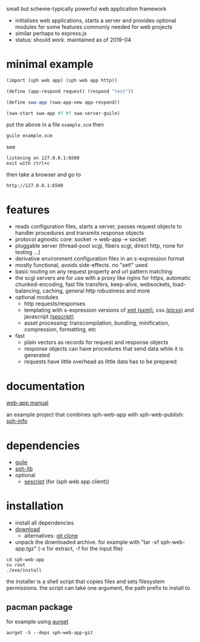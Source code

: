 small but scheme-typically powerful web application framework

* initialises web applications, starts a server and provides optional modules for some features commonly needed for web projects
* similar perhaps to express.js
* status: should work. maintained as of 2019-04

# minimal example
```scheme
(import (sph web app) (sph web app http))

(define (app-respond request) (respond "test"))

(define swa-app (swa-app-new app-respond))

(swa-start swa-app #f #f swa-server-guile)
```

put the above in a file ``example.scm`` then

```shell
guile example.scm
```

see

```
listening on 127.0.0.1:6500
exit with ctrl+c
```

then take a browser and go to

```
http://127.0.0.1:6500
```

# features
* reads configuration files, starts a server, passes request objects to handler procedures and transmits response objects
* protocol agnostic core: socket -> web-app -> socket
* pluggable server (thread-pool scgi, fibers scgi, direct http, none for testing ...)
* derivative environment configuration files in an s-expression format
* mostly functional, avoids side-effects. no "set!" used
* basic routing on any request property and url pattern matching
* the scgi servers are for use with a proxy like nginx for https, automatic chunked-encoding, fast file transfers, keep-alive, websockets, load-balancing, caching, general http robustness and more
* optional modules
  * http requests/responses
  * templating with s-expression versions of [xml (sxml)]("https://en.wikipedia.org/wiki/SXML"), css [(plcss)](http://sph.mn/computer/software/sph-lib/plcss.html) and javascript [(sescript)](https://github.com/sph-mn/sescript)
  * asset processing: transcompilation, bundling, minification, compression, formatting, etc
* fast
  * plain vectors as records for request and response objects
  * response objects can have procedures that send data while it is generated
  * requests have little overhead as little data has to be prepared

# documentation
[web-app manual](other/documentation/manual.md)

an example project that combines sph-web-app with sph-web-publish: [sph-info](https://github.com/sph-mn/sph-info)

# dependencies
* [guile](https://www.gnu.org/software/guile/guile.html)
* [sph-lib](https://github.com/sph-mn/sph-lib)
* optional
  * [sescript](https://github.com/sph-mn/sescript) (for (sph web app client))

# installation
* install all dependencies
* [download](http://sph.mn/files/u/software/releases)
  * alternatives: [git clone](https://github.com/sph-mn/sph-web-app)
* unpack the downloaded archive. for example with "tar -xf sph-web-app.tgz" (-x for extract, -f for the input file)

```shell
cd sph-web-app
su root
./exe/install
```

the installer is a shell script that copies files and sets filesystem permissions. the script can take one argument, the path prefix to install to

## pacman package
for example using [aurget](https://github.com/pbrisbin/aurget)

```shell
aurget -S --deps sph-web-app-git
```
